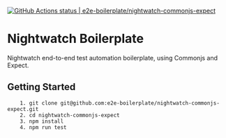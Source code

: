 [![GitHub Actions status | e2e-boilerplate/nightwatch-commonjs-expect](https://github.com/e2e-boilerplate/nightwatch-commonjs-expect/workflows/nightwatch-commonjs-expect/badge.svg)](https://github.com/e2e-boilerplate/nightwatch-commonjs-expect/actions?workflow=nightwatch-commonjs-expect)
    
# Nightwatch Boilerplate
    
Nightwatch end-to-end test automation boilerplate, using Commonjs and Expect.
    
## Getting Started
    	1. git clone git@github.com:e2e-boilerplate/nightwatch-commonjs-expect.git
    	2. cd nightwatch-commonjs-expect
    	3. npm install
    	4. npm run test